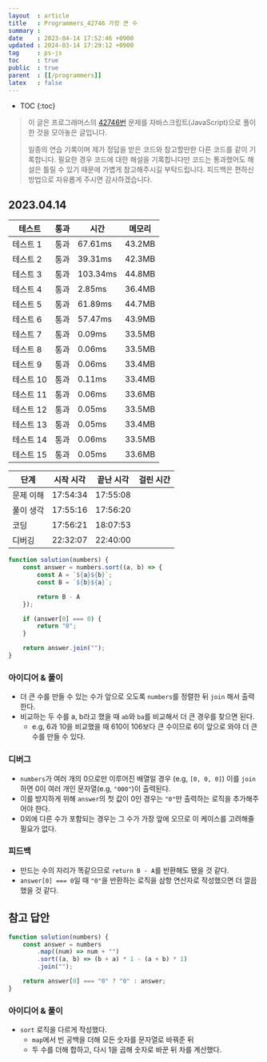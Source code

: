 ```yaml
---
layout  : article
title   : Programmers_42746 가장 큰 수
summary : 
date    : 2023-04-14 17:52:46 +0900
updated : 2024-03-14 17:29:12 +0900
tag     : ps-js
toc     : true
public  : true
parent  : [[/programmers]]
latex   : false
---
```

* TOC
{:toc}

> 이 글은 프로그래머스의 [42746번](https://school.programmers.co.kr/learn/courses/30/lessons/42746) 문제를 자바스크립트(JavaScript)으로 풀이한 것을 모아놓은 글입니다.
>
> 일종의 연습 기록이며 제가 정답을 받은 코드와 참고할만한 다른 코드를 같이 기록합니다. 필요한 경우 코드에 대한 해설을 기록합니다만 코드는 통과했어도 해설은 틀릴 수 있기 때문에 가볍게 참고해주시길 부탁드립니다. 피드백은 편하신 방법으로 자유롭게 주시면 감사하겠습니다.

## 2023.04.14

| 테스트    | 통과 | 시간     | 메모리 |
| ---       | ---  | ---      | ---    |
| 테스트 1  | 통과 | 67.61ms  | 43.2MB |
| 테스트 2  | 통과 | 39.31ms  | 42.3MB |
| 테스트 3  | 통과 | 103.34ms | 44.8MB |
| 테스트 4  | 통과 | 2.85ms   | 36.4MB |
| 테스트 5  | 통과 | 61.89ms  | 44.7MB |
| 테스트 6  | 통과 | 57.47ms  | 43.9MB |
| 테스트 7  | 통과 | 0.09ms   | 33.5MB |
| 테스트 8  | 통과 | 0.06ms   | 33.5MB |
| 테스트 9  | 통과 | 0.06ms   | 33.4MB |
| 테스트 10 | 통과 | 0.11ms   | 33.4MB |
| 테스트 11 | 통과 | 0.06ms   | 33.6MB |
| 테스트 12 | 통과 | 0.05ms   | 33.5MB |
| 테스트 13 | 통과 | 0.05ms   | 33.4MB |
| 테스트 14 | 통과 | 0.06ms   | 33.5MB |
| 테스트 15 | 통과 | 0.05ms   | 33.6MB |

| 단계      | 시작 시각 | 끝난 시각 | 걸린 시간 |
| --------- | --------- | --------- | --------- |
| 문제 이해 | 17:54:34  | 17:55:08  |           |
| 풀이 생각 | 17:55:16  | 17:56:20  |           |
| 코딩      | 17:56:21  | 18:07:53  |           |
| 디버깅    | 22:32:07  | 22:40:00  |           |

```js
function solution(numbers) {
    const answer = numbers.sort((a, b) => {
        const A = `${a}${b}`;
        const B = `${b}${a}`;

        return B - A
    });

    if (answer[0] === 0) {
        return "0";
    }

    return answer.join("");
}
```

### 아이디어 & 풀이

* 더 큰 수를 만들 수 있는 수가 앞으로 오도록 `numbers`를 정렬한 뒤 `join` 해서 출력한다.
* 비교하는 두 수를 a, b라고 했을 때 `ab`와 `ba`를 비교해서 더 큰 경우를 찾으면 된다.
    * e.g, 6과 10을 비교했을 때 610이 106보다 큰 수이므로 6이 앞으로 와야 더 큰 수를 만들 수 있다.

### 디버그

* `numbers`가 여러 개의 0으로만 이루어진 배열일 경우 (e.g, `[0, 0, 0]`) 이를 `join`하면 0이 여러 개인 문자열(e.g, `"000"`)이 출력된다.
* 이를 방지하게 위해 `answer`의 첫 값이 0인 경우는 `"0"`만 출력하는 로직을 추가해주어야 한다.
* 0외에 다른 수가 포함되는 경우는 그 수가 가장 앞에 오므로 이 케이스를 고려해줄 필요가 없다.

### 피드백

* 만드는 수의 자리가 똑같으므로 `return B - A`를 반환해도 됐을 것 같다.
* `answer[0] === 0`일 때 `"0"`을 반환하는 로직을 삼항 연산자로 작성했으면 더 깔끔했을 것 같다.

## 참고 답안

```js
function solution(numbers) {
    const answer = numbers
        .map((num) => num + "")
        .sort((a, b) => (b + a) * 1 - (a + b) * 1)
        .join("");

    return answer[0] === "0" ? "0" : answer;
}
```

### 아이디어 & 풀이

* `sort` 로직을 다르게 작성했다.
    * `map`에서 빈 공백을 더해 모든 숫자를 문자열로 바꿔준 뒤
    * 두 수를 더해 합하고, 다시 1을 곱해 숫자로 바꾼 뒤 차를 계산했다.
